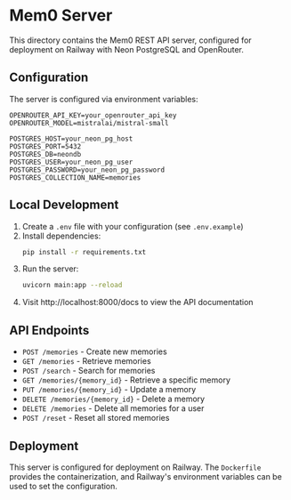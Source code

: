 # Mem0 Server

This directory contains the Mem0 REST API server, configured for deployment on Railway with Neon PostgreSQL and OpenRouter.

## Configuration

The server is configured via environment variables:

```
OPENROUTER_API_KEY=your_openrouter_api_key
OPENROUTER_MODEL=mistralai/mistral-small

POSTGRES_HOST=your_neon_pg_host
POSTGRES_PORT=5432
POSTGRES_DB=neondb
POSTGRES_USER=your_neon_pg_user
POSTGRES_PASSWORD=your_neon_pg_password
POSTGRES_COLLECTION_NAME=memories
```

## Local Development

1. Create a `.env` file with your configuration (see `.env.example`)
2. Install dependencies:
   ```bash
   pip install -r requirements.txt
   ```
3. Run the server:
   ```bash
   uvicorn main:app --reload
   ```
4. Visit http://localhost:8000/docs to view the API documentation

## API Endpoints

- `POST /memories` - Create new memories
- `GET /memories` - Retrieve memories
- `POST /search` - Search for memories
- `GET /memories/{memory_id}` - Retrieve a specific memory
- `PUT /memories/{memory_id}` - Update a memory
- `DELETE /memories/{memory_id}` - Delete a memory
- `DELETE /memories` - Delete all memories for a user
- `POST /reset` - Reset all stored memories

## Deployment

This server is configured for deployment on Railway. The `Dockerfile` provides the containerization, and Railway's environment variables can be used to set the configuration.
